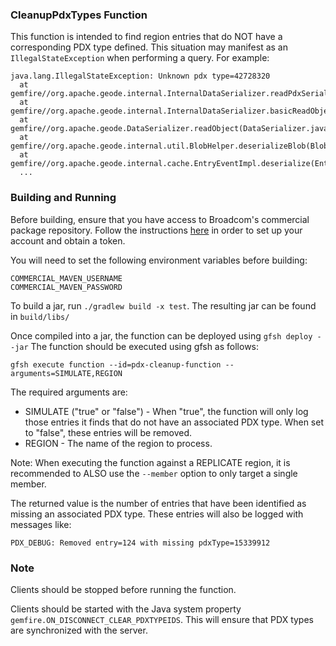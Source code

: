 ### CleanupPdxTypes Function

This function is intended to find region entries that do NOT have a
corresponding PDX type defined. This situation may manifest as an
`IllegalStateException` when performing a query. For example:

```
java.lang.IllegalStateException: Unknown pdx type=42728320
  at gemfire//org.apache.geode.internal.InternalDataSerializer.readPdxSerializable(InternalDataSerializer.java:3125)
  at gemfire//org.apache.geode.internal.InternalDataSerializer.basicReadObject(InternalDataSerializer.java:2874)
  at gemfire//org.apache.geode.DataSerializer.readObject(DataSerializer.java:3189)
  at gemfire//org.apache.geode.internal.util.BlobHelper.deserializeBlob(BlobHelper.java:110)
  at gemfire//org.apache.geode.internal.cache.EntryEventImpl.deserialize(EntryEventImpl.java:2067)
  ...
```

### Building and Running

Before building, ensure that you have access to Broadcom's commercial package
repository. Follow the instructions [here](https://gemfire.dev/quickstart/java/)
in order to set up your account and obtain a token.

You will need to set the following environment variables before building:
```
COMMERCIAL_MAVEN_USERNAME
COMMERCIAL_MAVEN_PASSWORD
```

To build a jar, run `./gradlew build -x test`. The resulting jar can be found in `build/libs/`

Once compiled into a jar, the function can be deployed using `gfsh deploy --jar`
The function should be executed using gfsh as follows:
```
gfsh execute function --id=pdx-cleanup-function --arguments=SIMULATE,REGION
```

The required arguments are:

- SIMULATE ("true" or "false") - When "true", the function will only log those
  entries it finds that do not have an associated PDX type. When set to "false",
  these entries will be removed.
- REGION - The name of the region to process.

Note: When executing the function against a REPLICATE region, it is recommended
to ALSO use the `--member` option to only target a single member.

The returned value is the number of entries that have been identified as missing
an associated PDX type. These entries will also be logged with messages like:
```
PDX_DEBUG: Removed entry=124 with missing pdxType=15339912
```

### Note
Clients should be stopped before running the function.

Clients should be started with the Java system property
`gemfire.ON_DISCONNECT_CLEAR_PDXTYPEIDS`. This will ensure that PDX types are
synchronized with the server.